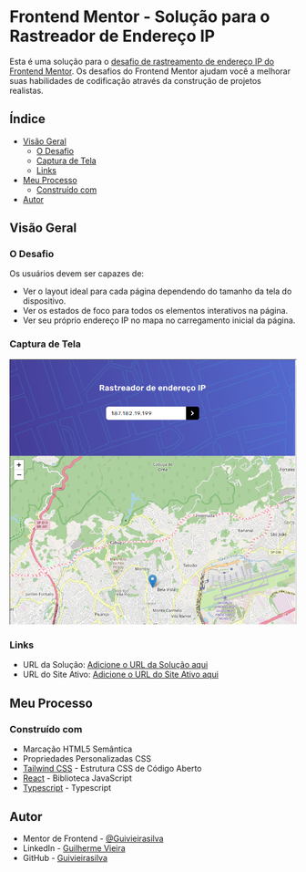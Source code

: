 # Frontend Mentor - Solução para o Rastreador de Endereço IP

Esta é uma solução para o [desafio de rastreamento de endereço IP do Frontend Mentor](https://www.frontendmentor.io/challenges/ip-address-tracker-I8-0yYAH0). Os desafios do Frontend Mentor ajudam você a melhorar suas habilidades de codificação através da construção de projetos realistas.

## Índice

- [Visão Geral](#visão-geral)
  - [O Desafio](#o-desafio)
  - [Captura de Tela](#captura-de-tela)
  - [Links](#links)
- [Meu Processo](#meu-processo)
  - [Construído com](#construído-com)
- [Autor](#autor)

## Visão Geral

### O Desafio

Os usuários devem ser capazes de:

- Ver o layout ideal para cada página dependendo do tamanho da tela do dispositivo.
- Ver os estados de foco para todos os elementos interativos na página.
- Ver seu próprio endereço IP no mapa no carregamento inicial da página.

### Captura de Tela

![Captura de Tela](./public/captura.PNG)

### Links

- URL da Solução: [Adicione o URL da Solução aqui](https://your-solution-url.com)
- URL do Site Ativo: [Adicione o URL do Site Ativo aqui](https://your-live-site-url.com)

## Meu Processo

### Construído com

- Marcação HTML5 Semântica
- Propriedades Personalizadas CSS
- [Tailwind CSS](https://tailwindcss.com/) - Estrutura CSS de Código Aberto
- [React](https://reactjs.org/) - Biblioteca JavaScript
- [Typescript](https://www.typescriptlang.org/) - Typescript

## Autor

- Mentor de Frontend - [@Guivieirasilva](https://www.frontendmentor.io/profile/Guivieirasilva)
- LinkedIn - [Guilherme Vieira](https://www.linkedin.com/in/guilherme-vieira-silva/)
- GitHub - [Guivieirasilva](https://github.com/Guivieirasilva)
